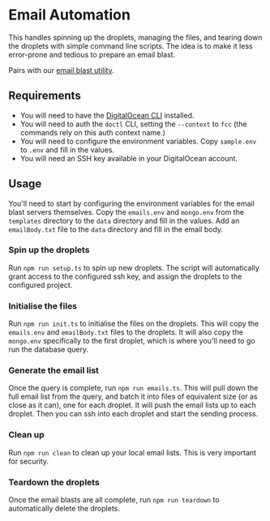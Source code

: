 # Email Automation

This handles spinning up the droplets, managing the files, and tearing down the droplets with simple command line scripts. The idea is to make it less error-prone and tedious to prepare an email blast.

Pairs with our [email blast utility](https://github.com/freecodecamp/ses-email-blast).

## Requirements

- You will need to have the [DigitalOcean CLI](https://docs.digitalocean.com/reference/doctl/) installed.
- You will need to auth the `doctl` CLI, setting the `--context` to `fcc` (the commands rely on this auth context name.)
- You will need to configure the environment variables. Copy `sample.env` to `.env` and fill in the values.
- You will need an SSH key available in your DigitalOcean account.

## Usage

You'll need to start by configuring the environment variables for the email blast servers themselves. Copy the `emails.env` and `mongo.env` from the `templates` directory to the `data` directory and fill in the values. Add an `emailBody.txt` file to the `data` directory and fill in the email body.

### Spin up the droplets

Run `npm run setup.ts` to spin up new droplets. The script will automatically grant access to the configured ssh key, and assign the droplets to the configured project.

### Initialise the files

Run `npm run init.ts` to initialise the files on the droplets. This will copy the `emails.env` and `emailBody.txt` files to the droplets. It will also copy the `mongo.env` specifically to the first droplet, which is where you'll need to go run the database query.

### Generate the email list

Once the query is complete, run `npm run emails.ts`. This will pull down the full email list from the query, and batch it into files of equivalent size (or as close as it can), one for each droplet. It will push the email lists up to each droplet. Then you can ssh into each droplet and start the sending process.

### Clean up

Run `npm run clean` to clean up your local email lists. This is very important for security.

### Teardown the droplets

Once the email blasts are all complete, run `npm run teardown` to automatically delete the droplets.
